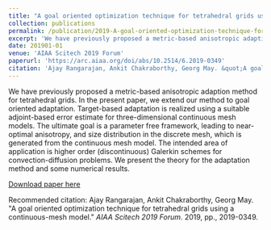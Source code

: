 ```yaml
---
title: "A goal oriented optimization technique for tetrahedral grids using a continuous-mesh model"
collection: publications
permalink: /publication/2019-A-goal-oriented-optimization-technique-for-tetrahedral-grids-using-a-continuous-mesh-model.md
excerpt: 'We have previously proposed a metric-based anisotropic adaption method for tetrahedral grids. In the present paper, we extend our method to goal oriented adaptation. Target-based adaptation is realized using a suitable adjoint-based error estimate for three-dimensional continuous mesh models. The ultimate goal is a parameter free framework, leading to near- optimal anisotropy, and size distribution in the discrete mesh, which is generated from the continuous mesh model. The intended area of application is higher order (discontinuous) Galerkin schemes for convection-diffusion problems. We present the theory for the adaptation method and some numerical results.'
date: 201901-01
venue: 'AIAA Scitech 2019 Forum'
paperurl: 'https://arc.aiaa.org/doi/abs/10.2514/6.2019-0349'
citation: 'Ajay Rangarajan, Ankit Chakraborthy, Georg May. &quot;A goal oriented optimization technique for tetrahedral grids using a continuous-mesh model.&quot; <i>AIAA Scitech 2019 Forum</i>. 2019, pp., 2019-0349.'
---
```

We have previously proposed a metric-based anisotropic adaption method for tetrahedral grids. In the present paper, we extend our method to goal oriented adaptation. Target-based adaptation is realized using a suitable adjoint-based error estimate for three-dimensional continuous mesh models. The ultimate goal is a parameter free framework, leading to near- optimal anisotropy, and size distribution in the discrete mesh, which is generated from the continuous mesh model. The intended area of application is higher order (discontinuous) Galerkin schemes for convection-diffusion problems. We present the theory for the adaptation method and some numerical results.

[Download paper here](https://arc.aiaa.org/doi/abs/10.2514/6.2019-0349)

Recommended citation: Ajay Rangarajan, Ankit Chakraborthy, Georg May. &quot;A goal oriented optimization technique for tetrahedral grids using a continuous-mesh model.&quot; <i>AIAA Scitech 2019 Forum</i>. 2019, pp., 2019-0349.